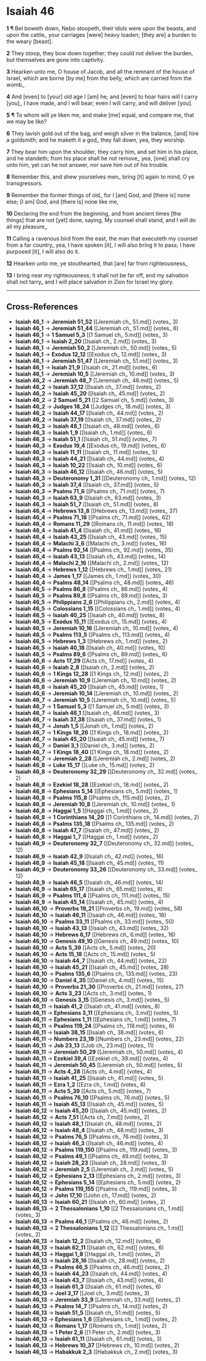 # Isaiah 46

**1** ¶ Bel boweth down, Nebo stoopeth, their idols were upon the beasts, and upon the cattle_ your carriages [were] heavy loaden; [they are] a burden to the weary [beast].

**2** They stoop, they bow down together; they could not deliver the burden, but themselves are gone into captivity.

**3** Hearken unto me, O house of Jacob, and all the remnant of the house of Israel, which are borne [by me] from the belly, which are carried from the womb_

**4** And [even] to [your] old age I [am] he; and [even] to hoar hairs will I carry [you]_ I have made, and I will bear; even I will carry, and will deliver [you].

**5** ¶ To whom will ye liken me, and make [me] equal, and compare me, that we may be like?

**6** They lavish gold out of the bag, and weigh silver in the balance, [and] hire a goldsmith; and he maketh it a god_ they fall down, yea, they worship.

**7** They bear him upon the shoulder, they carry him, and set him in his place, and he standeth; from his place shall he not remove_ yea, [one] shall cry unto him, yet can he not answer, nor save him out of his trouble.

**8** Remember this, and shew yourselves men_ bring [it] again to mind, O ye transgressors.

**9** Remember the former things of old_ for I [am] God, and [there is] none else; [I am] God, and [there is] none like me,

**10** Declaring the end from the beginning, and from ancient times [the things] that are not [yet] done, saying, My counsel shall stand, and I will do all my pleasure_

**11** Calling a ravenous bird from the east, the man that executeth my counsel from a far country_ yea, I have spoken [it], I will also bring it to pass; I have purposed [it], I will also do it.

**12** Hearken unto me, ye stouthearted, that [are] far from righteousness_

**13** I bring near my righteousness; it shall not be far off, and my salvation shall not tarry_ and I will place salvation in Zion for Israel my glory.

---

## Cross-References

- **Isaiah 46_1** → **Jeremiah 51_52** [[Jeremiah ch_ 51.md]] (votes_ 3)
- **Isaiah 46_1** → **Jeremiah 51_44** [[Jeremiah ch_ 51.md]] (votes_ 6)
- **Isaiah 46_1** → **1 Samuel 5_3** [[1 Samuel ch_ 5.md]] (votes_ 3)
- **Isaiah 46_1** → **Isaiah 2_20** [[Isaiah ch_ 2.md]] (votes_ 3)
- **Isaiah 46_1** → **Jeremiah 50_2** [[Jeremiah ch_ 50.md]] (votes_ 5)
- **Isaiah 46_1** → **Exodus 12_12** [[Exodus ch_ 12.md]] (votes_ 3)
- **Isaiah 46_1** → **Jeremiah 51_47** [[Jeremiah ch_ 51.md]] (votes_ 3)
- **Isaiah 46_1** → **Isaiah 21_9** [[Isaiah ch_ 21.md]] (votes_ 6)
- **Isaiah 46_1** → **Jeremiah 10_5** [[Jeremiah ch_ 10.md]] (votes_ 3)
- **Isaiah 46_2** → **Jeremiah 48_7** [[Jeremiah ch_ 48.md]] (votes_ 5)
- **Isaiah 46_2** → **Isaiah 37_12** [[Isaiah ch_ 37.md]] (votes_ 2)
- **Isaiah 46_2** → **Isaiah 45_20** [[Isaiah ch_ 45.md]] (votes_ 2)
- **Isaiah 46_2** → **2 Samuel 5_21** [[2 Samuel ch_ 5.md]] (votes_ 3)
- **Isaiah 46_2** → **Judges 18_24** [[Judges ch_ 18.md]] (votes_ 3)
- **Isaiah 46_2** → **Isaiah 44_17** [[Isaiah ch_ 44.md]] (votes_ 2)
- **Isaiah 46_2** → **Isaiah 37_19** [[Isaiah ch_ 37.md]] (votes_ 2)
- **Isaiah 46_3** → **Isaiah 48_1** [[Isaiah ch_ 48.md]] (votes_ 6)
- **Isaiah 46_3** → **Isaiah 1_9** [[Isaiah ch_ 1.md]] (votes_ 6)
- **Isaiah 46_3** → **Isaiah 51_1** [[Isaiah ch_ 51.md]] (votes_ 7)
- **Isaiah 46_3** → **Exodus 19_4** [[Exodus ch_ 19.md]] (votes_ 6)
- **Isaiah 46_3** → **Isaiah 11_11** [[Isaiah ch_ 11.md]] (votes_ 5)
- **Isaiah 46_3** → **Isaiah 44_21** [[Isaiah ch_ 44.md]] (votes_ 4)
- **Isaiah 46_3** → **Isaiah 10_22** [[Isaiah ch_ 10.md]] (votes_ 6)
- **Isaiah 46_3** → **Isaiah 46_12** [[Isaiah ch_ 46.md]] (votes_ 5)
- **Isaiah 46_3** → **Deuteronomy 1_31** [[Deuteronomy ch_ 1.md]] (votes_ 12)
- **Isaiah 46_3** → **Isaiah 37_4** [[Isaiah ch_ 37.md]] (votes_ 5)
- **Isaiah 46_3** → **Psalms 71_6** [[Psalms ch_ 71.md]] (votes_ 7)
- **Isaiah 46_3** → **Isaiah 63_9** [[Isaiah ch_ 63.md]] (votes_ 3)
- **Isaiah 46_3** → **Isaiah 51_7** [[Isaiah ch_ 51.md]] (votes_ 8)
- **Isaiah 46_4** → **Hebrews 13_8** [[Hebrews ch_ 13.md]] (votes_ 37)
- **Isaiah 46_4** → **Psalms 71_18** [[Psalms ch_ 71.md]] (votes_ 62)
- **Isaiah 46_4** → **Romans 11_29** [[Romans ch_ 11.md]] (votes_ 18)
- **Isaiah 46_4** → **Isaiah 41_4** [[Isaiah ch_ 41.md]] (votes_ 16)
- **Isaiah 46_4** → **Isaiah 43_25** [[Isaiah ch_ 43.md]] (votes_ 15)
- **Isaiah 46_4** → **Malachi 3_6** [[Malachi ch_ 3.md]] (votes_ 16)
- **Isaiah 46_4** → **Psalms 92_14** [[Psalms ch_ 92.md]] (votes_ 35)
- **Isaiah 46_4** → **Isaiah 43_13** [[Isaiah ch_ 43.md]] (votes_ 14)
- **Isaiah 46_4** → **Malachi 2_16** [[Malachi ch_ 2.md]] (votes_ 12)
- **Isaiah 46_4** → **Hebrews 1_12** [[Hebrews ch_ 1.md]] (votes_ 21)
- **Isaiah 46_4** → **James 1_17** [[James ch_ 1.md]] (votes_ 30)
- **Isaiah 46_4** → **Psalms 48_14** [[Psalms ch_ 48.md]] (votes_ 46)
- **Isaiah 46_5** → **Psalms 86_8** [[Psalms ch_ 86.md]] (votes_ 4)
- **Isaiah 46_5** → **Psalms 89_8** [[Psalms ch_ 89.md]] (votes_ 3)
- **Isaiah 46_5** → **Philippians 2_6** [[Philippians ch_ 2.md]] (votes_ 4)
- **Isaiah 46_5** → **Colossians 1_15** [[Colossians ch_ 1.md]] (votes_ 4)
- **Isaiah 46_5** → **Isaiah 40_25** [[Isaiah ch_ 40.md]] (votes_ 8)
- **Isaiah 46_5** → **Exodus 15_11** [[Exodus ch_ 15.md]] (votes_ 4)
- **Isaiah 46_5** → **Jeremiah 10_16** [[Jeremiah ch_ 10.md]] (votes_ 4)
- **Isaiah 46_5** → **Psalms 113_5** [[Psalms ch_ 113.md]] (votes_ 4)
- **Isaiah 46_5** → **Hebrews 1_3** [[Hebrews ch_ 1.md]] (votes_ 2)
- **Isaiah 46_5** → **Isaiah 40_18** [[Isaiah ch_ 40.md]] (votes_ 10)
- **Isaiah 46_5** → **Psalms 89_6** [[Psalms ch_ 89.md]] (votes_ 6)
- **Isaiah 46_6** → **Acts 17_29** [[Acts ch_ 17.md]] (votes_ 4)
- **Isaiah 46_6** → **Isaiah 2_8** [[Isaiah ch_ 2.md]] (votes_ 2)
- **Isaiah 46_6** → **1 Kings 12_28** [[1 Kings ch_ 12.md]] (votes_ 2)
- **Isaiah 46_6** → **Jeremiah 10_9** [[Jeremiah ch_ 10.md]] (votes_ 2)
- **Isaiah 46_6** → **Isaiah 45_20** [[Isaiah ch_ 45.md]] (votes_ 1)
- **Isaiah 46_6** → **Jeremiah 10_14** [[Jeremiah ch_ 10.md]] (votes_ 2)
- **Isaiah 46_7** → **Jeremiah 10_5** [[Jeremiah ch_ 10.md]] (votes_ 5)
- **Isaiah 46_7** → **1 Samuel 5_3** [[1 Samuel ch_ 5.md]] (votes_ 3)
- **Isaiah 46_7** → **Isaiah 46_1** [[Isaiah ch_ 46.md]] (votes_ 3)
- **Isaiah 46_7** → **Isaiah 37_38** [[Isaiah ch_ 37.md]] (votes_ 1)
- **Isaiah 46_7** → **Jonah 1_5** [[Jonah ch_ 1.md]] (votes_ 2)
- **Isaiah 46_7** → **1 Kings 18_26** [[1 Kings ch_ 18.md]] (votes_ 2)
- **Isaiah 46_7** → **Isaiah 45_20** [[Isaiah ch_ 45.md]] (votes_ 7)
- **Isaiah 46_7** → **Daniel 3_1** [[Daniel ch_ 3.md]] (votes_ 2)
- **Isaiah 46_7** → **1 Kings 18_40** [[1 Kings ch_ 18.md]] (votes_ 2)
- **Isaiah 46_7** → **Jeremiah 2_28** [[Jeremiah ch_ 2.md]] (votes_ 2)
- **Isaiah 46_8** → **Luke 15_17** [[Luke ch_ 15.md]] (votes_ 2)
- **Isaiah 46_8** → **Deuteronomy 32_29** [[Deuteronomy ch_ 32.md]] (votes_ 2)
- **Isaiah 46_8** → **Ezekiel 18_28** [[Ezekiel ch_ 18.md]] (votes_ 2)
- **Isaiah 46_8** → **Ephesians 5_14** [[Ephesians ch_ 5.md]] (votes_ 1)
- **Isaiah 46_8** → **Psalms 115_8** [[Psalms ch_ 115.md]] (votes_ 2)
- **Isaiah 46_8** → **Jeremiah 10_8** [[Jeremiah ch_ 10.md]] (votes_ 1)
- **Isaiah 46_8** → **Haggai 1_5** [[Haggai ch_ 1.md]] (votes_ 2)
- **Isaiah 46_8** → **1 Corinthians 14_20** [[1 Corinthians ch_ 14.md]] (votes_ 2)
- **Isaiah 46_8** → **Psalms 135_18** [[Psalms ch_ 135.md]] (votes_ 2)
- **Isaiah 46_8** → **Isaiah 47_7** [[Isaiah ch_ 47.md]] (votes_ 2)
- **Isaiah 46_8** → **Haggai 1_7** [[Haggai ch_ 1.md]] (votes_ 2)
- **Isaiah 46_9** → **Deuteronomy 32_7** [[Deuteronomy ch_ 32.md]] (votes_ 12)
- **Isaiah 46_9** → **Isaiah 42_9** [[Isaiah ch_ 42.md]] (votes_ 16)
- **Isaiah 46_9** → **Isaiah 45_18** [[Isaiah ch_ 45.md]] (votes_ 11)
- **Isaiah 46_9** → **Deuteronomy 33_26** [[Deuteronomy ch_ 33.md]] (votes_ 12)
- **Isaiah 46_9** → **Isaiah 46_5** [[Isaiah ch_ 46.md]] (votes_ 14)
- **Isaiah 46_9** → **Isaiah 65_17** [[Isaiah ch_ 65.md]] (votes_ 8)
- **Isaiah 46_9** → **Psalms 111_4** [[Psalms ch_ 111.md]] (votes_ 15)
- **Isaiah 46_9** → **Isaiah 45_14** [[Isaiah ch_ 45.md]] (votes_ 4)
- **Isaiah 46_10** → **Proverbs 19_21** [[Proverbs ch_ 19.md]] (votes_ 58)
- **Isaiah 46_10** → **Isaiah 46_11** [[Isaiah ch_ 46.md]] (votes_ 18)
- **Isaiah 46_10** → **Psalms 33_11** [[Psalms ch_ 33.md]] (votes_ 50)
- **Isaiah 46_10** → **Isaiah 43_13** [[Isaiah ch_ 43.md]] (votes_ 32)
- **Isaiah 46_10** → **Hebrews 6_17** [[Hebrews ch_ 6.md]] (votes_ 16)
- **Isaiah 46_10** → **Genesis 49_10** [[Genesis ch_ 49.md]] (votes_ 10)
- **Isaiah 46_10** → **Acts 5_39** [[Acts ch_ 5.md]] (votes_ 20)
- **Isaiah 46_10** → **Acts 15_18** [[Acts ch_ 15.md]] (votes_ 5)
- **Isaiah 46_10** → **Isaiah 44_7** [[Isaiah ch_ 44.md]] (votes_ 22)
- **Isaiah 46_10** → **Isaiah 45_21** [[Isaiah ch_ 45.md]] (votes_ 28)
- **Isaiah 46_10** → **Psalms 135_6** [[Psalms ch_ 135.md]] (votes_ 23)
- **Isaiah 46_10** → **Daniel 4_35** [[Daniel ch_ 4.md]] (votes_ 15)
- **Isaiah 46_10** → **Proverbs 21_30** [[Proverbs ch_ 21.md]] (votes_ 27)
- **Isaiah 46_10** → **Acts 3_23** [[Acts ch_ 3.md]] (votes_ 1)
- **Isaiah 46_10** → **Genesis 3_15** [[Genesis ch_ 3.md]] (votes_ 5)
- **Isaiah 46_11** → **Isaiah 41_2** [[Isaiah ch_ 41.md]] (votes_ 8)
- **Isaiah 46_11** → **Ephesians 3_11** [[Ephesians ch_ 3.md]] (votes_ 5)
- **Isaiah 46_11** → **Ephesians 1_11** [[Ephesians ch_ 1.md]] (votes_ 7)
- **Isaiah 46_11** → **Psalms 119_24** [[Psalms ch_ 119.md]] (votes_ 6)
- **Isaiah 46_11** → **Isaiah 38_15** [[Isaiah ch_ 38.md]] (votes_ 6)
- **Isaiah 46_11** → **Numbers 23_19** [[Numbers ch_ 23.md]] (votes_ 22)
- **Isaiah 46_11** → **Job 23_13** [[Job ch_ 23.md]] (votes_ 11)
- **Isaiah 46_11** → **Jeremiah 50_29** [[Jeremiah ch_ 50.md]] (votes_ 4)
- **Isaiah 46_11** → **Ezekiel 39_4** [[Ezekiel ch_ 39.md]] (votes_ 4)
- **Isaiah 46_11** → **Jeremiah 50_45** [[Jeremiah ch_ 50.md]] (votes_ 5)
- **Isaiah 46_11** → **Acts 4_28** [[Acts ch_ 4.md]] (votes_ 4)
- **Isaiah 46_11** → **Isaiah 41_25** [[Isaiah ch_ 41.md]] (votes_ 5)
- **Isaiah 46_11** → **Ezra 1_2** [[Ezra ch_ 1.md]] (votes_ 6)
- **Isaiah 46_11** → **Acts 5_39** [[Acts ch_ 5.md]] (votes_ 7)
- **Isaiah 46_11** → **Psalms 76_10** [[Psalms ch_ 76.md]] (votes_ 5)
- **Isaiah 46_11** → **Isaiah 45_13** [[Isaiah ch_ 45.md]] (votes_ 5)
- **Isaiah 46_12** → **Isaiah 45_20** [[Isaiah ch_ 45.md]] (votes_ 2)
- **Isaiah 46_12** → **Acts 7_51** [[Acts ch_ 7.md]] (votes_ 2)
- **Isaiah 46_12** → **Isaiah 48_1** [[Isaiah ch_ 48.md]] (votes_ 2)
- **Isaiah 46_12** → **Isaiah 48_4** [[Isaiah ch_ 48.md]] (votes_ 3)
- **Isaiah 46_12** → **Psalms 76_5** [[Psalms ch_ 76.md]] (votes_ 3)
- **Isaiah 46_12** → **Isaiah 46_3** [[Isaiah ch_ 46.md]] (votes_ 4)
- **Isaiah 46_12** → **Psalms 119_150** [[Psalms ch_ 119.md]] (votes_ 3)
- **Isaiah 46_12** → **Psalms 49_1** [[Psalms ch_ 49.md]] (votes_ 3)
- **Isaiah 46_12** → **Isaiah 28_23** [[Isaiah ch_ 28.md]] (votes_ 3)
- **Isaiah 46_12** → **Jeremiah 2_5** [[Jeremiah ch_ 2.md]] (votes_ 5)
- **Isaiah 46_12** → **Ephesians 2_13** [[Ephesians ch_ 2.md]] (votes_ 3)
- **Isaiah 46_12** → **Ephesians 5_14** [[Ephesians ch_ 5.md]] (votes_ 2)
- **Isaiah 46_12** → **Psalms 119_155** [[Psalms ch_ 119.md]] (votes_ 3)
- **Isaiah 46_13** → **John 17_10** [[John ch_ 17.md]] (votes_ 2)
- **Isaiah 46_13** → **Isaiah 60_21** [[Isaiah ch_ 60.md]] (votes_ 2)
- **Isaiah 46_13** → **2 Thessalonians 1_10** [[2 Thessalonians ch_ 1.md]] (votes_ 3)
- **Isaiah 46_13** → **Psalms 46_1** [[Psalms ch_ 46.md]] (votes_ 2)
- **Isaiah 46_13** → **2 Thessalonians 1_12** [[2 Thessalonians ch_ 1.md]] (votes_ 2)
- **Isaiah 46_13** → **Isaiah 12_2** [[Isaiah ch_ 12.md]] (votes_ 6)
- **Isaiah 46_13** → **Isaiah 62_11** [[Isaiah ch_ 62.md]] (votes_ 6)
- **Isaiah 46_13** → **Haggai 1_8** [[Haggai ch_ 1.md]] (votes_ 2)
- **Isaiah 46_13** → **Isaiah 28_16** [[Isaiah ch_ 28.md]] (votes_ 2)
- **Isaiah 46_13** → **Psalms 46_5** [[Psalms ch_ 46.md]] (votes_ 2)
- **Isaiah 46_13** → **Isaiah 44_23** [[Isaiah ch_ 44.md]] (votes_ 4)
- **Isaiah 46_13** → **Isaiah 43_7** [[Isaiah ch_ 43.md]] (votes_ 4)
- **Isaiah 46_13** → **Isaiah 61_3** [[Isaiah ch_ 61.md]] (votes_ 6)
- **Isaiah 46_13** → **Joel 3_17** [[Joel ch_ 3.md]] (votes_ 3)
- **Isaiah 46_13** → **Jeremiah 33_9** [[Jeremiah ch_ 33.md]] (votes_ 2)
- **Isaiah 46_13** → **Psalms 14_7** [[Psalms ch_ 14.md]] (votes_ 2)
- **Isaiah 46_13** → **Isaiah 51_5** [[Isaiah ch_ 51.md]] (votes_ 5)
- **Isaiah 46_13** → **Ephesians 1_6** [[Ephesians ch_ 1.md]] (votes_ 2)
- **Isaiah 46_13** → **Romans 1_17** [[Romans ch_ 1.md]] (votes_ 2)
- **Isaiah 46_13** → **1 Peter 2_6** [[1 Peter ch_ 2.md]] (votes_ 3)
- **Isaiah 46_13** → **Isaiah 61_11** [[Isaiah ch_ 61.md]] (votes_ 3)
- **Isaiah 46_13** → **Hebrews 10_37** [[Hebrews ch_ 10.md]] (votes_ 2)
- **Isaiah 46_13** → **Habakkuk 2_3** [[Habakkuk ch_ 2.md]] (votes_ 3)
